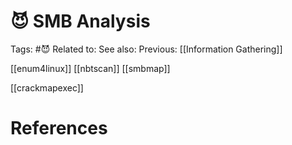 # 😈 SMB Analysis

Tags: #😈
Related to: 
See also: 
Previous: [[Information Gathering]]

[[enum4linux]]
[[nbtscan]]
[[smbmap]]

[[crackmapexec]]

# References